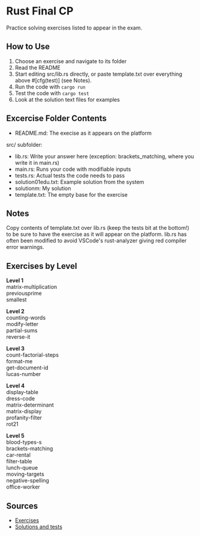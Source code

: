 # Rust Final CP

Practice solving exercises listed to appear in the exam.

## How to Use

1. Choose an exercise and navigate to its folder
2. Read the README
3. Start editing src/lib.rs directly, or paste template.txt over everything above #[cfg(test)] (see Notes).
4. Run the code with ```cargo run```
5. Test the code with ```cargo test```
6. Look at the solution text files for examples

## Excercise Folder Contents

- README.md: The execise as it appears on the platform

src/ subfolder:  
- lib.rs: Write your answer here (exception: brackets_matching, where you write it in main.rs)
- main.rs:  Runs your code with modifiable inputs
- tests.rs:  Actual tests the code needs to pass
- solution01edu.txt: Example solution from the system
- solutionm: My solution
- template.txt: The empty base for the exercise


## Notes

Copy contents of template.txt over lib.rs (keep the tests bit at the bottom!) to be sure to have the exercise as it will appear on the platform. lib.rs has often been modified to avoid VSCode's rust-analyzer giving red compiler error warnings.

## Exercises by Level

**Level 1**  
matrix-multiplication  
previousprime  
smallest  

**Level 2**  
counting-words  
modify-letter  
partial-sums  
reverse-it  

**Level 3**  
count-factorial-steps  
format-me  
get-document-id  
lucas-number  

**Level 4**  
display-table  
dress-code  
matrix-determinant  
matrix-display  
profanity-filter  
rot21  

**Level 5**  
blood-types-s  
brackets-matching  
car-rental  
filter-table  
lunch-queue  
moving-targets  
negative-spelling  
office-worker  

## Sources
- [Exercises](https://github.com/01-edu/public/tree/master/subjects)
- [Solutions and tests](https://github.com/01-edu/rust-tests)
